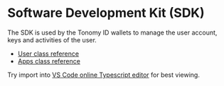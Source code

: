 # Software Development Kit (SDK)

The SDK is used by the Tonomy ID wallets to manage the user account, keys and activities of the user.

* [User class reference](https://unpkg.com/@tonomy/tonomy-id-sdk/build/sdk/types/sdk/controllers/User.d.ts)
* [Apps class reference](https://unpkg.com/@tonomy/tonomy-id-sdk/build/sdk/types/sdk/controllers/App.d.ts)

Try import into [VS Code online Typescript editor](https://insiders.vscode.dev/tsplay) for best viewing.

